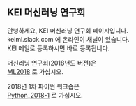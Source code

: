 ## KEI 머신러닝 연구회  
  
안녕하세요, KEI 머신러닝 연구회 페이지입니다.  
keiml.slack.com 에 온라인이 채널이 있습니다.  
KEI 메일로 등록하시면 바로 등록됩니다.  
  
머신러닝 연구회(2018년도 버전)은  
[ML2018](./ML2018) 로 가십시오.
  
2018년 1차 파이썬 워크숍은  
[Python_2018-1](./Python_2018-1) 로 가십시오.  
